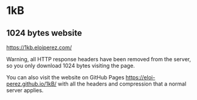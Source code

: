 # 1kB

## 1024 bytes website

https://1kb.eloiperez.com/

Warning, all HTTP response headers have been removed from the server, so you only download 1024 bytes visiting the page.

You can also visit the website on GitHub Pages https://eloi-perez.github.io/1kB/ with all the headers and compression that a normal server applies.
